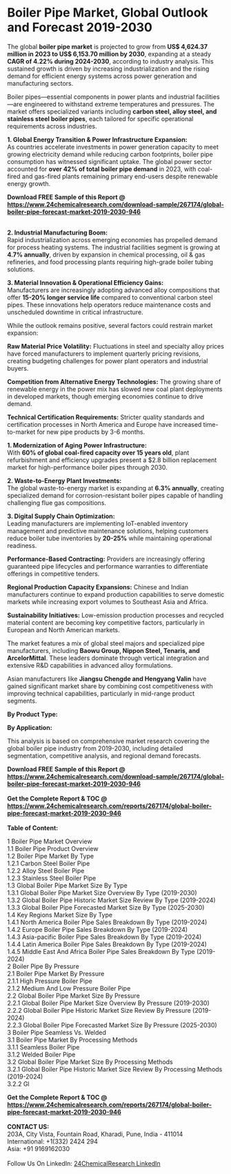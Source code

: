 <h1>Boiler Pipe Market, Global Outlook and Forecast 2019-2030</h1><p>The global <strong>boiler pipe market</strong> is projected to grow from <strong>US$ 4,624.37 million in 2023 to US$ 6,153.70 million by 2030</strong>, expanding at a steady <strong>CAGR of 4.22% during 2024-2030</strong>, according to industry analysis. This sustained growth is driven by increasing industrialization and the rising demand for efficient energy systems across power generation and manufacturing sectors.</p><p>Boiler pipes—essential components in power plants and industrial facilities—are engineered to withstand extreme temperatures and pressures. The market offers specialized variants including <strong>carbon steel, alloy steel, and stainless steel boiler pipes</strong>, each tailored for specific operational requirements across industries.</p><p><strong>1. Global Energy Transition &amp; Power Infrastructure Expansion:</strong><br>
As countries accelerate investments in power generation capacity to meet growing electricity demand while reducing carbon footprints, boiler pipe consumption has witnessed significant uptake. The global power sector accounted for <strong>over 42% of total boiler pipe demand</strong> in 2023, with coal-fired and gas-fired plants remaining primary end-users despite renewable energy growth.</p><div><b>Download FREE Sample of this Report @ 
            <a href="https://www.24chemicalresearch.com/download-sample/267174/global-boiler-pipe-forecast-market-2019-2030-946">
            https://www.24chemicalresearch.com/download-sample/267174/global-boiler-pipe-forecast-market-2019-2030-946</a></b></div><br><p><strong>2. Industrial Manufacturing Boom:</strong><br>
Rapid industrialization across emerging economies has propelled demand for process heating systems. The industrial facilities segment is growing at <strong>4.7% annually</strong>, driven by expansion in chemical processing, oil &amp; gas refineries, and food processing plants requiring high-grade boiler tubing solutions.</p><p><strong>3. Material Innovation &amp; Operational Efficiency Gains:</strong><br>
Manufacturers are increasingly adopting advanced alloy compositions that offer <strong>15-20% longer service life</strong> compared to conventional carbon steel pipes. These innovations help operators reduce maintenance costs and unscheduled downtime in critical infrastructure.</p><p>While the outlook remains positive, several factors could restrain market expansion:</p><p><strong>Raw Material Price Volatility:</strong> Fluctuations in steel and specialty alloy prices have forced manufacturers to implement quarterly pricing revisions, creating budgeting challenges for power plant operators and industrial buyers.</p><p><strong>Competition from Alternative Energy Technologies:</strong> The growing share of renewable energy in the power mix has slowed new coal plant deployments in developed markets, though emerging economies continue to drive demand.</p><p><strong>Technical Certification Requirements:</strong> Stricter quality standards and certification processes in North America and Europe have increased time-to-market for new pipe products by 3-6 months.</p><p><strong>1. Modernization of Aging Power Infrastructure:</strong><br>
With <strong>60% of global coal-fired capacity over 15 years old</strong>, plant refurbishment and efficiency upgrades present a $2.8 billion replacement market for high-performance boiler pipes through 2030.</p><p><strong>2. Waste-to-Energy Plant Investments:</strong><br>
The global waste-to-energy market is expanding at <strong>6.3% annually</strong>, creating specialized demand for corrosion-resistant boiler pipes capable of handling challenging flue gas compositions.</p><p><strong>3. Digital Supply Chain Optimization:</strong><br>
Leading manufacturers are implementing IoT-enabled inventory management and predictive maintenance solutions, helping customers reduce boiler tube inventories by <strong>20-25%</strong> while maintaining operational readiness.</p><p><strong>Performance-Based Contracting:</strong> Providers are increasingly offering guaranteed pipe lifecycles and performance warranties to differentiate offerings in competitive tenders.</p><p><strong>Regional Production Capacity Expansions:</strong> Chinese and Indian manufacturers continue to expand production capabilities to serve domestic markets while increasing export volumes to Southeast Asia and Africa.</p><p><strong>Sustainability Initiatives:</strong> Low-emission production processes and recycled material content are becoming key competitive factors, particularly in European and North American markets.</p><p>The market features a mix of global steel majors and specialized pipe manufacturers, including <strong>Baowu Group, Nippon Steel, Tenaris, and ArcelorMittal</strong>. These leaders dominate through vertical integration and extensive R&amp;D capabilities in advanced alloy formulations.</p><p>Asian manufacturers like <strong>Jiangsu Chengde and Hengyang Valin</strong> have gained significant market share by combining cost competitiveness with improving technical capabilities, particularly in mid-range product segments.</p><p><strong>By Product Type:</strong></p><p><strong>By Application:</strong></p><p>This analysis is based on comprehensive market research covering the global boiler pipe industry from 2019-2030, including detailed segmentation, competitive analysis, and regional demand forecasts.</p><div><b>Download FREE Sample of this Report @ 
            <a href="https://www.24chemicalresearch.com/download-sample/267174/global-boiler-pipe-forecast-market-2019-2030-946">
            https://www.24chemicalresearch.com/download-sample/267174/global-boiler-pipe-forecast-market-2019-2030-946</a></b></div><br><div><b>Get the Complete Report & TOC @ 
            <a href="https://www.24chemicalresearch.com/reports/267174/global-boiler-pipe-forecast-market-2019-2030-946">
            https://www.24chemicalresearch.com/reports/267174/global-boiler-pipe-forecast-market-2019-2030-946</a></b></div><br>
            <b>Table of Content:</b><p>1 Boiler Pipe Market Overview<br />
1.1 Boiler Pipe Product Overview<br />
1.2 Boiler Pipe Market By Type<br />
1.2.1 Carbon Steel Boiler Pipe<br />
1.2.2 Alloy Steel Boiler Pipe<br />
1.2.3 Stainless Steel Boiler Pipe<br />
1.3 Global Boiler Pipe Market Size By Type<br />
1.3.1 Global Boiler Pipe Market Size Overview By Type (2019-2030)<br />
1.3.2 Global Boiler Pipe Historic Market Size Review By Type (2019-2024)<br />
1.3.3 Global Boiler Pipe Forecasted Market Size By Type (2025-2030)<br />
1.4 Key Regions Market Size By Type<br />
1.4.1 North America Boiler Pipe Sales Breakdown By Type (2019-2024)<br />
1.4.2 Europe Boiler Pipe Sales Breakdown By Type (2019-2024)<br />
1.4.3 Asia-pacific Boiler Pipe Sales Breakdown By Type (2019-2024)<br />
1.4.4 Latin America Boiler Pipe Sales Breakdown By Type (2019-2024)<br />
1.4.5 Middle East And Africa Boiler Pipe Sales Breakdown By Type (2019-2024)<br />
2 Boiler Pipe By Pressure<br />
2.1 Boiler Pipe Market By Pressure<br />
2.1.1 High Pressure Boiler Pipe<br />
2.1.2 Medium And Low Pressure Boiler Pipe<br />
2.2 Global Boiler Pipe Market Size By Pressure<br />
2.2.1 Global Boiler Pipe Market Size Overview By Pressure (2019-2030)<br />
2.2.2 Global Boiler Pipe Historic Market Size Review By Pressure (2019-2024)<br />
2.2.3 Global Boiler Pipe Forecasted Market Size By Pressure (2025-2030)<br />
3 Boiler Pipe Seamless Vs. Welded<br />
3.1 Boiler Pipe Market By Processing Methods<br />
3.1.1 Seamless Boiler Pipe<br />
3.1.2 Welded Boiler Pipe<br />
3.2 Global Boiler Pipe Market Size By Processing Methods<br />
3.2.1 Global Boiler Pipe Historic Market Size Review By Processing Methods (2019-2024)<br />
3.2.2 Gl</p><div><b>Get the Complete Report & TOC @ 
            <a href="https://www.24chemicalresearch.com/reports/267174/global-boiler-pipe-forecast-market-2019-2030-946">
            https://www.24chemicalresearch.com/reports/267174/global-boiler-pipe-forecast-market-2019-2030-946</a></b></div><br><b>CONTACT US:</b><br>
            203A, City Vista, Fountain Road, Kharadi, Pune, India - 411014<br>
            International: +1(332) 2424 294<br>
            Asia: +91 9169162030 <br><br>
            Follow Us On LinkedIn: <a href="https://www.linkedin.com/company/24chemicalresearch/">24ChemicalResearch LinkedIn</a>